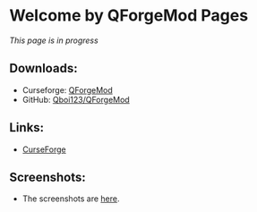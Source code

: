 # Welcome by QForgeMod Pages  
*This page is in progress*

## Downloads:
 * Curseforge: [QForgeMod](https://www.curseforge.com/minecraft/mc-mods/qforgemod/files)
 * GitHub: [Qboi123/QForgeMod](https://github.com/Qboi123/QForgeMod/releases)

## Links:
 * [CurseForge](https://www.curseforge.com/minecraft/mc-mods/qforgemod/)

## Screenshots:
 * The screenshots are [here](screenshots.html).
